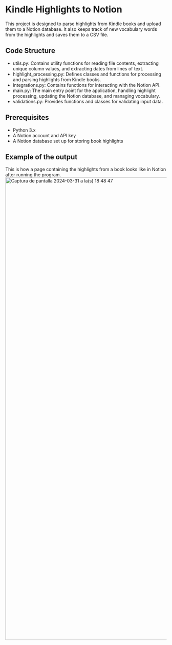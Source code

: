 # Kindle Highlights to Notion

This project is designed to parse highlights from Kindle books and upload them to a Notion database. It also keeps track of new vocabulary words from the highlights and saves them to a CSV file.

## Code Structure
- utils.py: Contains utility functions for reading file contents, extracting unique column values, and extracting dates from lines of text.
- highlight_processing.py: Defines classes and functions for processing and parsing highlights from Kindle books.
- integrations.py: Contains functions for interacting with the Notion API.
- main.py: The main entry point for the application, handling highlight processing, updating the Notion database, and managing vocabulary.
- validations.py: Provides functions and classes for validating input data.

## Prerequisites

- Python 3.x
- A Notion account and API key
- A Notion database set up for storing book highlights

## Example of the output
This is how a page containing the highlights from a book looks like in Notion after running the program.
<img width="1440" alt="Captura de pantalla 2024-03-31 a la(s) 18 48 47" src="https://github.com/sixtocerna/Kindle-Highlight-Parser/assets/107313465/50188ec6-98cc-4662-a1d8-60deaf135e96">
